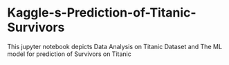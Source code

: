 # Kaggle-s-Prediction-of-Titanic-Survivors
This jupyter notebook depicts Data Analysis on Titanic Dataset and The ML model for prediction of Survivors on Titanic
